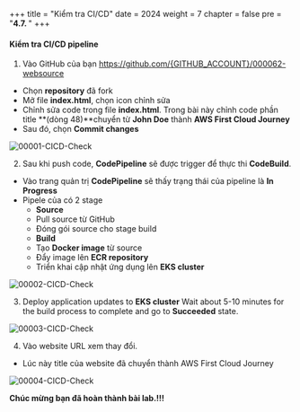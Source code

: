 +++
title = "Kiểm tra CI/CD"
date = 2024
weight = 7
chapter = false
pre = "<b>4.7. </b>"
+++


#### Kiểm tra CI/CD pipeline
1. Vào GitHub của bạn https://github.com/{GITHUB_ACCOUNT}/000062-websource
- Chọn **repository** đã fork
- Mở file **index.html**, chọn icon chỉnh sửa
- Chỉnh sửa code trong file **index.html**. Trong bài này chỉnh code phần title **(dòng 48)**chuyển từ **John Doe** thành **AWS First Cloud Journey**
- Sau đó, chọn **Commit changes**

![00001-CICD-Check](../images/4-Generate-Code-Pipeline/7-CICD-Check/00001-CICD-Check.png?width=90pc)

2. Sau khi push code, **CodePipeline** sẽ được trigger để thực thi **CodeBuild**.
- Vào trang quản trị **CodePipeline** sẽ thấy trạng thái của pipeline là **In Progress**
- Pipele của có 2 stage
   - **Source**
   - Pull source từ GitHub
   - Đóng gói source cho stage build
   - **Build**
   - Tạo **Docker image** từ source
   - Đẩy image lên **ECR repository**
   - Triển khai cập nhật ứng dụng lên **EKS cluster**

![00002-CICD-Check](../images/4-Generate-Code-Pipeline/7-CICD-Check/00002-CICD-Check.png?width=90pc)


3. Deploy application updates to **EKS cluster** Wait about 5-10 minutes for the build process to complete and go to **Succeeded** state.

![00003-CICD-Check](../images/4-Generate-Code-Pipeline/7-CICD-Check/00003-CICD-Check.png?width=90pc)


4. Vào website URL xem thay đổi.
- Lúc này title của website đã chuyển thành AWS First Cloud Journey

![00004-CICD-Check](../images/4-Generate-Code-Pipeline/7-CICD-Check/00004-CICD-Check.png?width=90pc)


**Chúc mừng bạn đã hoàn thành bài lab.!!!**

